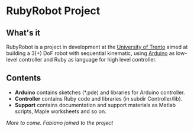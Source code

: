 RubyRobot Project
=================

What's it
---------

RubyRobot is a project in development at the [University of Trento](http://meccablog.ing.unitn.it) aimed at building a 3(+) DoF robot with sequential kinematic, using [Arduino](http://arduino.cc) as low-level controller and Ruby as language for high level controller.

Contents
--------

* **Arduino** contains sketches (*.pde) and libraries for Arduino controller.
* **Controller** contains Ruby code and libraries (in subdir Controller/lib).
* **Support** contains documentation and support materials as Matlab scripts, Maple worksheets and so on.

*More to come.*
*Fabiano joined to the project*
